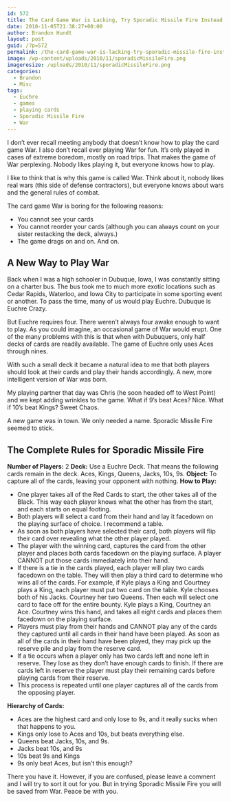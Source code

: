 ```yaml
---
id: 572
title: The Card Game War is Lacking, Try Sporadic Missile Fire Instead
date: 2010-11-05T21:38:27+00:00
author: Brandon Hundt
layout: post
guid: /?p=572
permalink: /the-card-game-war-is-lacking-try-sporadic-missile-fire-instead/
image: /wp-content/uploads/2010/11/sporadicMissileFire.png
imageresize: /uploads/2010/11/sporadicMissileFire.png
categories:
  - Brandon
  - Misc
tags:
  - Euchre
  - games
  - playing cards
  - Sporadic Missile Fire
  - War
---
```

I don’t ever recall meeting anybody that doesn’t know how to play the card game War. I also don’t recall ever playing War for fun. It’s only played in cases of extreme boredom, mostly on road trips. That makes the game of War perplexing. Nobody likes playing it, but everyone knows how to play.<!--more-->

I like to think that is why this game is called War. Think about it, nobody likes real wars (this side of defense contractors), but everyone knows about wars and the general rules of combat.

The card game War is boring for the following reasons:

  * You cannot see your cards
  * You cannot reorder your cards (although you can always count on your sister restacking the deck, always.)
  * The game drags on and on. And on.

## A New Way to Play War

Back when I was a high schooler in Dubuque, Iowa, I was constantly sitting on a charter bus. The bus took me to much more exotic locations such as Cedar Rapids, Waterloo, and Iowa City to participate in some sporting event or another. To pass the time, many of us would play Euchre. Dubuque is Euchre Crazy.

But Euchre requires four. There weren’t always four awake enough to want to play. As you could imagine, an occasional game of War would erupt. One of the many problems with this is that when with Dubuquers, only half decks of cards are readily available. The game of Euchre only uses Aces through nines.

With such a small deck it became a natural idea to me that both players should look at their cards and play their hands accordingly. A new, more intelligent version of War was born.

My playing partner that day was Chris (he soon headed off to West Point) and we kept adding wrinkles to the game. What if 9’s beat Aces? Nice. What if 10’s beat Kings? Sweet Chaos.

A new game was in town. We only needed a name. Sporadic Missile Fire seemed to stick.

## The Complete Rules for Sporadic Missile Fire

**Number of Players:** 2
**Deck:** Use a Euchre Deck. That means the following cards remain in the deck. Aces, Kings, Queens, Jacks, 10s, 9s.
**Object:** To capture all of the cards, leaving your opponent with nothing.
**How to Play:**

  * One player takes all of the Red Cards to start, the other takes all of the Black. This way each player knows what the other has from the start, and each starts on equal footing.
  * Both players will select a card from their hand and lay it facedown on the playing surface of choice. I recommend a table.
  * As soon as both players have selected their card, both players will flip their card over revealing what the other player played.
  * The player with the winning card, captures the card from the other player and places both cards facedown on the playing surface. A player CANNOT put those cards immediately into their hand.
  * If there is a tie in the cards played, each player will play two cards facedown on the table. They will then play a third card to determine who wins all of the cards. For example, if Kyle plays a King and Courtney plays a King, each player must put two card on the table. Kyle chooses both of his Jacks. Courtney her two Queens. Then each will select one card to face off for the entire bounty. Kyle plays a King, Courtney an Ace. Courtney wins this hand, and takes all eight cards and places them facedown on the playing surface.
  * Players must play from their hands and CANNOT play any of the cards they captured until all cards in their hand have been played. As soon as all of the cards in their hand have been played, they may pick up the reserve pile and play from the reserve card.
  * If a tie occurs when a player only has two cards left and none left in reserve. They lose as they don’t have enough cards to finish. If there are cards left in reserve the player must play their remaining cards before playing cards from their reserve.
  * This process is repeated until one player captures all of the cards from the opposing player.

**Hierarchy of Cards:**

  * Aces are the highest card and only lose to 9s, and it really sucks when that happens to you.
  * Kings only lose to Aces and 10s, but beats everything else.
  * Queens beat Jacks, 10s, and 9s.
  * Jacks beat 10s, and 9s
  * 10s beat 9s and Kings
  * 9s only beat Aces, but isn’t this enough?

There you have it. However, if you are confused, please leave a comment and I will try to sort it out for you. But in trying Sporadic Missile Fire you will be saved from War. Peace be with you.
